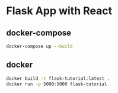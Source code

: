 # Flask App with React

## docker-compose

```bash
docker-compose up --build
```

## docker

```bash
docker build -t flask-tutorial:latest .
docker run -p 5000:5000 flask-tutorial
```
